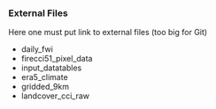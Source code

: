 ### External Files

Here one must put link to external files (too big for Git)

* daily_fwi
* firecci51_pixel_data
* input_datatables
* era5_climate
* gridded_9km
* landcover_cci_raw